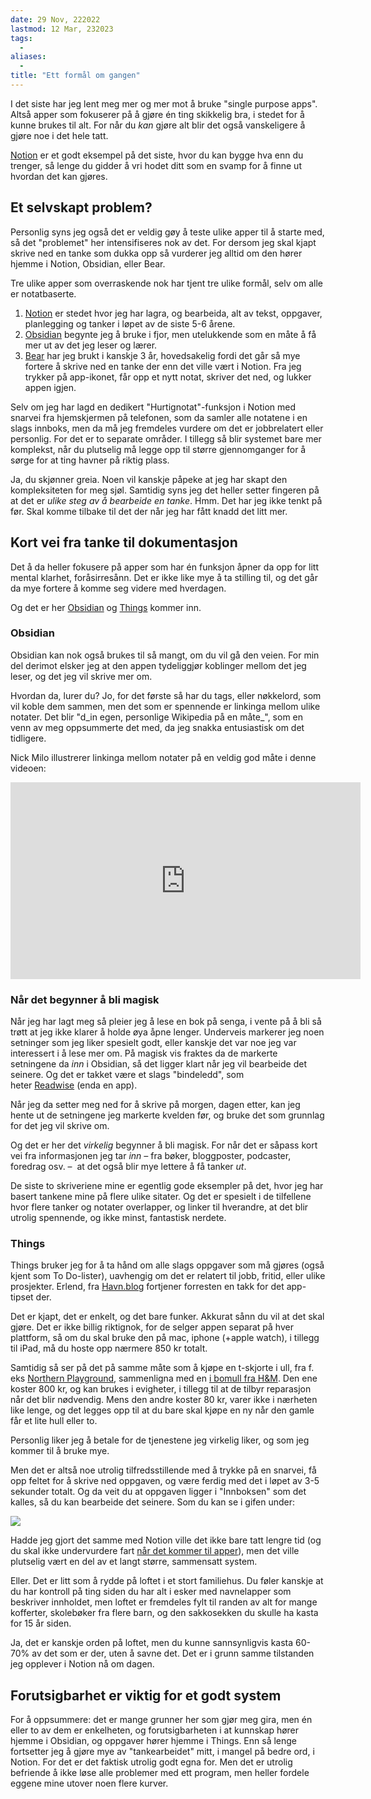 ```yaml
---
date: 29 Nov, 222022
lastmod: 12 Mar, 232023
tags:
  - 
aliases:
  - 
title: "Ett formål om gangen"
---
```

I det siste har jeg lent meg mer og mer mot å bruke "single purpose apps". Altså apper som fokuserer på å gjøre én ting skikkelig bra, i stedet for å kunne brukes til alt. For når du _kan_ gjøre alt blir det også vanskeligere å gjøre noe i det hele tatt.

[Notion](https://www.notion.so/?ref=simen-skriver) er et godt eksempel på det siste, hvor du kan bygge hva enn du trenger, så lenge du gidder å vri hodet ditt som en svamp for å finne ut hvordan det kan gjøres.

## Et selvskapt problem?

Personlig syns jeg også det er veldig gøy å teste ulike apper til å starte med, så det "problemet" her intensifiseres nok av det. For dersom jeg skal kjapt skrive ned en tanke som dukka opp så vurderer jeg alltid om den hører hjemme i Notion, Obsidian, eller Bear.

Tre ulike apper som overraskende nok har tjent tre ulike formål, selv om alle er notatbaserte.

1. [Notion](https://www.notion.so/?ref=simen-skriver) er stedet hvor jeg har lagra, og bearbeida, alt av tekst, oppgaver, planlegging og tanker i løpet av de siste 5-6 årene.
2. [Obsidian](https://obsidian.md/?ref=simen-skriver) begynte jeg å bruke i fjor, men utelukkende som en måte å få mer ut av det jeg leser og lærer.
3. [Bear](https://bear.app/?ref=simen-skriver) har jeg brukt i kanskje 3 år, hovedsakelig fordi det går så mye fortere å skrive ned en tanke der enn det ville vært i Notion. Fra jeg trykker på app-ikonet, får opp et nytt notat, skriver det ned, og lukker appen igjen.

Selv om jeg har lagd en dedikert "Hurtignotat"-funksjon i Notion med snarvei fra hjemskjermen på telefonen, som da samler alle notatene i en slags innboks, men da må jeg fremdeles vurdere om det er jobbrelatert eller personlig. For det er to separate områder. I tillegg så blir systemet bare mer komplekst, når du plutselig må legge opp til større gjennomganger for å sørge for at ting havner på riktig plass.

Ja, du skjønner greia. Noen vil kanskje påpeke at jeg har skapt den kompleksiteten for meg sjøl. Samtidig syns jeg det heller setter fingeren på at det er _ulike steg av å bearbeide en tanke_. Hmm. Det har jeg ikke tenkt på før. Skal komme tilbake til det der når jeg har fått knadd det litt mer.

## Kort vei fra tanke til dokumentasjon

Det å da heller fokusere på apper som har én funksjon åpner da opp for litt mental klarhet, foråsirresånn. Det er ikke like mye å ta stilling til, og det går da mye fortere å komme seg videre med hverdagen.

Og det er her [Obsidian](https://obsidian.md/?ref=simen-skriver) og [Things](https://culturedcode.com/things/?ref=simen-skriver) kommer inn.

### Obsidian

Obsidian kan nok også brukes til så mangt, om du vil gå den veien. For min del derimot elsker jeg at den appen tydeliggjør koblinger mellom det jeg leser, og det jeg vil skrive mer om.

Hvordan da, lurer du? Jo, for det første så har du tags, eller nøkkelord, som vil koble dem sammen, men det som er spennende er linkinga mellom ulike notater. Det blir "d_in egen, personlige Wikipedia på en måte_", som en venn av meg oppsummerte det med, da jeg snakka entusiastisk om det tidligere.

Nick Milo illustrerer linkinga mellom notater på en veldig god måte i denne videoen:

<iframe width="560" height="315" src="https://www.youtube.com/embed/QgbLb6QCK88" title="YouTube video player" frameborder="0" allow="accelerometer; autoplay; clipboard-write; encrypted-media; gyroscope; picture-in-picture; web-share" allowfullscreen></iframe>

### Når det begynner å bli magisk

Når jeg har lagt meg så pleier jeg å lese en bok på senga, i vente på å bli så trøtt at jeg ikke klarer å holde øya åpne lenger. Underveis markerer jeg noen setninger som jeg liker spesielt godt, eller kanskje det var noe jeg var interessert i å lese mer om. På magisk vis fraktes da de markerte setningene da _inn_ i Obsidian, så det ligger klart når jeg vil bearbeide det seinere. Og det er takket være et slags "bindeledd", som heter [Readwise](https://readwise.io/?ref=simen-skriver) (enda en app).

Når jeg da setter meg ned for å skrive på morgen, dagen etter, kan jeg hente ut de setningene jeg markerte kvelden før, og bruke det som grunnlag for det jeg vil skrive om.

Og det er her det _virkelig_ begynner å bli magisk. For når det er såpass kort vei fra informasjonen jeg tar _inn –_ fra bøker, bloggposter, podcaster, foredrag osv. –  at det også blir mye lettere å få tanker _ut_.

De siste to skriveriene mine er egentlig gode eksempler på det, hvor jeg har basert tankene mine på flere ulike sitater. Og det er spesielt i de tilfellene hvor flere tanker og notater overlapper, og linker til hverandre, at det blir utrolig spennende, og ikke minst, fantastisk nerdete.

### Things

Things bruker jeg for å ta hånd om alle slags oppgaver som må gjøres (også kjent som To Do-lister), uavhengig om det er relatert til jobb, fritid, eller ulike prosjekter. Erlend, fra [Havn.blog](https://www.havn.blog/tag/tech/?ref=simen-skriver) fortjener forresten en takk for det app-tipset der.

Det er kjapt, det er enkelt, og det bare funker. Akkurat sånn du vil at det skal gjøre. Det er ikke billig riktignok, for de selger appen separat på hver plattform, så om du skal bruke den på mac, iphone (+apple watch), i tillegg til iPad, må du hoste opp nærmere 850 kr totalt.

Samtidig så ser på det på samme måte som å kjøpe en t-skjorte i ull, fra f. eks [Northern Playground](https://www.northernplayground.no/nb/shop/t-skjorte?color=C000000&fit=Herre&ref=simen-skriver), sammenligna med en [i bomull fra H&M](https://www2.hm.com/no_no/productpage.0685816002.html?ref=simen-skriver). Den ene koster 800 kr, og kan brukes i evigheter, i tillegg til at de tilbyr reparasjon når det blir nødvendig. Mens den andre koster 80 kr, varer ikke i nærheten like lenge, og det legges opp til at du bare skal kjøpe en ny når den gamle får et lite hull eller to.

Personlig liker jeg å betale for de tjenestene jeg virkelig liker, og som jeg kommer til å bruke mye.

Men det er altså noe utrolig tilfredsstillende med å trykke på en snarvei, få opp feltet for å skrive ned oppgaven, og være ferdig med det i løpet av 3-5 sekunder totalt. Og da veit du at oppgaven ligger i "Innboksen" som det kalles, så du kan bearbeide det seinere. Som du kan se i gifen under:

![](https://www.simenskriver.no/content/images/2022/12/animated-1.GIF)

Hadde jeg gjort det samme med Notion ville det ikke bare tatt lengre tid (og du skal ikke undervurdere fart [når det kommer til apper](https://craigmod.com/essays/fast_software/?ref=simen-skriver)), men det ville plutselig vært en del av et langt større, sammensatt system.

Eller. Det er litt som å rydde på loftet i et stort familiehus. Du føler kanskje at du har kontroll på ting siden du har alt i esker med navnelapper som beskriver innholdet, men loftet er fremdeles fylt til randen av alt for mange kofferter, skolebøker fra flere barn, og den sakkosekken du skulle ha kasta for 15 år siden.

Ja, det er kanskje orden på loftet, men du kunne sannsynligvis kasta 60-70% av det som er der, uten å savne det. Det er i grunn samme tilstanden jeg opplever i Notion nå om dagen.

## Forutsigbarhet er viktig for et godt system

For å oppsummere: det er mange grunner her som gjør meg gira, men én eller to av dem er enkelheten, og forutsigbarheten i at kunnskap hører hjemme i Obsidian, og oppgaver hører hjemme i Things. Enn så lenge fortsetter jeg å gjøre mye av "tankearbeidet" mitt, i mangel på bedre ord, i Notion. For det er det faktisk utrolig godt egna for. Men det er utrolig befriende å ikke løse alle problemer med ett program, men heller fordele eggene mine utover noen flere kurver.

